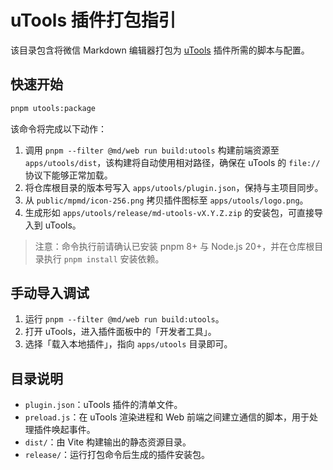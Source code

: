 # uTools 插件打包指引

该目录包含将微信 Markdown 编辑器打包为 [uTools](https://u.tools) 插件所需的脚本与配置。

## 快速开始

```sh
pnpm utools:package
```

该命令将完成以下动作：

1. 调用 `pnpm --filter @md/web run build:utools` 构建前端资源至 `apps/utools/dist`，该构建将自动使用相对路径，确保在 uTools 的 `file://` 协议下能够正常加载。
2. 将仓库根目录的版本号写入 `apps/utools/plugin.json`，保持与主项目同步。
3. 从 `public/mpmd/icon-256.png` 拷贝插件图标至 `apps/utools/logo.png`。
4. 生成形如 `apps/utools/release/md-utools-vX.Y.Z.zip` 的安装包，可直接导入到 uTools。

> 注意：命令执行前请确认已安装 pnpm 8+ 与 Node.js 20+，并在仓库根目录执行 `pnpm install` 安装依赖。

## 手动导入调试

1. 运行 `pnpm --filter @md/web run build:utools`。
2. 打开 uTools，进入插件面板中的「开发者工具」。
3. 选择「载入本地插件」，指向 `apps/utools` 目录即可。

## 目录说明

- `plugin.json`：uTools 插件的清单文件。
- `preload.js`：在 uTools 渲染进程和 Web 前端之间建立通信的脚本，用于处理插件唤起事件。
- `dist/`：由 Vite 构建输出的静态资源目录。
- `release/`：运行打包命令后生成的插件安装包。
